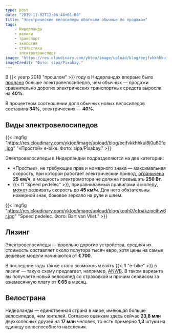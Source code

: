 ```yaml
---
type: post
date: "2019-11-02T12:06:48+01:00"
title: "Электрические велосипеды обогнали обычные по продажам"
tags:
    - Нидерланды
    - велики
    - транспорт
    - экология
    - статистика
    - электротранспорт
image: "https://res.cloudinary.com/yktoo/image/upload/blog/eejfvkkhhkui8j0u60fq.jpg"
imageCredit: "Фото: sipa/Pixabay."
---
```


В {{< yearp 2018 "прошлом" >}} году в Нидерландах впервые было [продано](https://nos.nl/artikel/2273924-elektrische-fietsen-nu-het-populairst-in-de-winkel.html) больше электровелосипедов, чем обычных — продажи сравнительно дорогих электрических транспортных средств выросли на **40%**.

<!--more-->

В процентном соотношении доля обычных новых велосипедов составила **34%**, электрических — **40%**.

## Виды электровелосипедов

{{< imgfig "https://res.cloudinary.com/yktoo/image/upload/blog/eejfvkkhhkui8j0u60fq.jpg" "«Простой» e-bike. Фото: sipa/Pixabay." >}}

Электровелосипеды в Нидерландии подразделяются на две категории:

* «Простые», не требующие прав и номерного знака — максимальная скорость, при которой работает электрический привод, [ограничена](https://www.rijksoverheid.nl/onderwerpen/fiets/vraag-en-antwoord/welke-regels-gelden-voor-mijn-elektrische-fiets-e-bike) **25 км/ч**, а мощность электромотора не должна превышать **250 Вт**.
* {{< fl "Speed pedelec" >}}, приравниваемый правилами к мопеду, [может](https://www.rijksoverheid.nl/onderwerpen/bijzondere-voertuigen/vraag-en-antwoord/welke-regels-gelden-voor-speed-pedelec) развивать скорость до **45 км/ч**. Для него обязательны номерной знак, боковое зеркало на руле и шлем.

{{< imgfig "https://res.cloudinary.com/yktoo/image/upload/blog/koph07cfpakzjoclhw6r.jpg" "Speed pedelec. Фото: Bart van Vliet." >}}

## Лизинг

Электровелосипеды — довольно дорогие устройства, средняя их стоимость составляет около полутора тысяч евро, хотя цены на самые дешёвые модели начинаются от **€ 700**.

В последние годы также стало возможным взять {{< fl "e-bike" >}} в лизинг — такую схему предлагает, например, [ANWB](https://www.anwb.nl/fiets/fietslease/anwb-fiets-lease). В таком варианте вы получаете новый велосипед со страховкой и прочим сервисом за ежемесячную плату от **€ 65** в месяц.

## Велострана

Нидерланды — единственная страна в мире, имеющая больше велосипедов, чем жителей. Согласно оценкам здесь сейчас **23,8 млн** двухколёсных друзей на **17 млн** человек, то есть примерно **1,3** штуки на единицу велоспособного населения.

